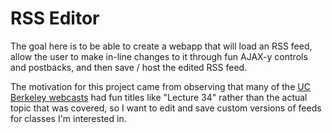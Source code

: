 RSS Editor
=============

The goal here is to be able to create a webapp that will load an RSS feed, allow the user to make in-line changes to it through fun AJAX-y controls and postbacks, and then save / host the edited RSS feed.

The motivation for this project came from observing that many of the [UC Berkeley webcasts](http://webcast.berkeley.edu/) had fun titles like "Lecture 34" rather than the actual topic that was covered, so I want to edit and save custom versions of feeds for classes I'm interested in.
